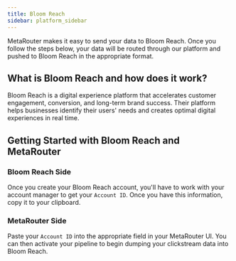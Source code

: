 ```yaml
---
title: Bloom Reach
sidebar: platform_sidebar
---
```

MetaRouter makes it easy to send your data to Bloom Reach. Once you follow the steps below, your data will be routed through our platform and pushed to Bloom Reach in the appropriate format.

## What is Bloom Reach and how does it work?

Bloom Reach is a digital experience platform that accelerates customer engagement, conversion, and long-term brand success. Their platform helps businesses identify their users' needs and creates optimal digital experiences in real time. 

## Getting Started with Bloom Reach and MetaRouter

### Bloom Reach Side

Once you create your Bloom Reach account, you'll have to work with your account manager to get your `Account ID`. Once you have this information, copy it to your clipboard.

### MetaRouter Side

Paste your `Account ID` into the appropriate field in your MetaRouter UI. You can then activate your pipeline to begin dumping your clickstream data into Bloom Reach.